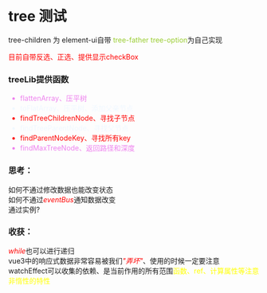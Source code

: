 # tree 测试

tree-children 为 element-ui自带
<span style='color:yellowgreen'>tree-father</span> <span style='color:yellowgreen'>tree-option</span>为自己实现
<div style="color: red"> 目前自带反选、正选、提供显示checkBox </div>

### treeLib提供函数

<ul>
    <li style="color: violet">flattenArray、压平树</li>
    <li style="color: aliceblue">toFlatArray、压平树、添加父亲节点</li>
    <li style="color: red">findTreeChildrenNode、寻找子节点</li>
    <li style="color: aliceblue">findTreeParentNode、寻找父节点</li>
    <li style="color: red">findParentNodeKey、寻找所有key</li>
    <li style="color: violet ;">findMaxTreeNode、返回路径和深度</li>
</ul>

<h3>思考：</h3>
<div>如何不通过修改数据也能改变状态</div>
<div>如何不通过<i style="color: red">eventBus</i>通知数据改变</div>
<div>通过实例?</div>

<h3>收获：</h3>
<div><i style="color: red">while</i>也可以进行递归</div>
<div>vue3中的响应式数据非常容易被我们<i style="color: red">"弄坏"</i>、使用的时候一定要注意</div>
<div>watchEffect可以收集的依赖、是当前作用的所有范围<span style="color:yellow;">函数、ref、计算属性等注意非惰性的特性</span></div>

